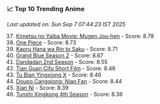 ### 📈 Top 10 Trending Anime

*Last updated on: Sun Sep  7 07:44:23 IST 2025*

37. [Kimetsu no Yaiba Movie: Mugen Jou-hen](https://myanimelist.net/anime/59192) - Score: 8.78
52. [One Piece](https://myanimelist.net/anime/21) - Score: 8.73
59. [Kaoru Hana wa Rin to Saku](https://myanimelist.net/anime/59845) - Score: 8.71
72. [Grand Blue Season 2](https://myanimelist.net/anime/59986) - Score: 8.67
125. [Dandadan 2nd Season](https://myanimelist.net/anime/60543) - Score: 8.55
166. [Tian Guan Cifu Short Film](https://myanimelist.net/anime/60988) - Score: 8.46
167. [Tu Bian Yingxiong X](https://myanimelist.net/anime/53447) - Score: 8.46
182. [Doupo Cangqiong: Nian Fan](https://myanimelist.net/anime/51039) - Score: 8.44
214. [Xian Ni](https://myanimelist.net/anime/55809) - Score: 8.39
241. [Tunshi Xingkong 4th Season](https://myanimelist.net/anime/56524) - Score: 8.36
